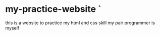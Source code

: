 # my-practice-website  `

this is a website to practice my html and css skill
my pair programmer is myself